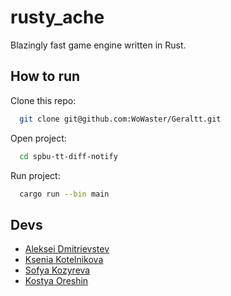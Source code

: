 # rusty_ache
Blazingly fast game engine written in Rust.

## How to run
Clone this repo:
```bash
  git clone git@github.com:WoWaster/Geraltt.git
```
Open project:
```bash
  cd spbu-tt-diff-notify
```
Run project:
```bash
  cargo run --bin main
```

## Devs
* [Aleksei Dmitrievstev](https://github.com/admitrievtsev)
* [Ksenia Kotelnikova](https://github.com/p1onerka)
* [Sofya Kozyreva](https://github.com/sofyak0zyreva)
* [Kostya Oreshin](https://github.com/sevenbunu)